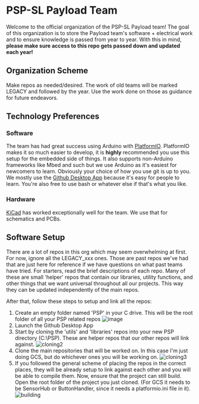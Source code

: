 # PSP-SL Payload Team
Welcome to the official organization of the PSP-SL Payload team!
The goal of this organization is to store the Payload team's software + electrical work and to ensure knowledge is passed from year to year. With this in mind, **please make sure access to this repo gets passed down and updated each year!**


## Organization Scheme
Make repos as needed/desired. The work of old teams will be marked LEGACY and followed by the year. Use the work done on those as guidance for future endeavors.

## Technology Preferences
### Software
The team has had great success using Arduino with [PlatformIO](https://platformio.org/). PlatformIO makes it so much easier to develop, it is **highly** recommended you use this setup for the embedded side of things. It also supports non-Arduino frameworks like Mbed and such but we use Arduino as it's easiest for newcomers to learn.
Obviously your choice of how you use git is up to you. We mostly use the [Github Desktop App](https://desktop.github.com/) because it's easy for people to learn. You're also free to use bash or whatever else if that's what you like.
### Hardware
[KiCad](https://www.kicad.org/) has worked exceptionally well for the team. We use that for schematics and PCBs. 

## Software Setup
There are a lot of repos in this org which may seem overwhelming at first. For now, ignore all the LEGACY_xxx ones. Those are past repos we've had that are just here for reference if we have questions on what past teams have tried. For starters, read the brief descriptions of each repo. Many of these are small 'helper' repos that contain our libraries, utility functions, and other things that we want universal throughout all our projects. This way they can be updated independently of the main repos.

After that, follow these steps to setup and link all the repos:
1. Create an empty folder named 'PSP' in your C drive. This will be the root folder of all your PSP related repos
 ![image](https://user-images.githubusercontent.com/67335671/173953442-e841642a-dc49-4e82-a292-65fcd60e891c.png)
2. Launch the Github Desktop App
4. Start by cloning the 'utils' and 'libraries' repos into your new PSP directory (C:\PSP\). These are helper repos that our other repos will link against. 
![cloning2](https://user-images.githubusercontent.com/67335671/173955429-8815b907-e45f-4516-9b6c-2c6effbdac3e.gif)
5. Clone the main repositories that will be worked on. In this case I'm just doing GCS, but do whichever ones you will be working on.
![cloning3](https://user-images.githubusercontent.com/67335671/173982976-74d16ae6-841f-4a22-99df-84f195f0582c.gif)
6. If you followed the general scheme of placing the repos in the correct places, they will be already setup to link against each other and you will be able to compile them. Now, ensure that the project can still build. Open the root folder of the project you just cloned. (For GCS it needs to be SensorHub or ButtonHandler, since it needs a platformio.ini file in it).
![building](https://user-images.githubusercontent.com/67335671/173985598-f59468d3-58bd-41df-80b1-2a0cc77b2601.gif)
